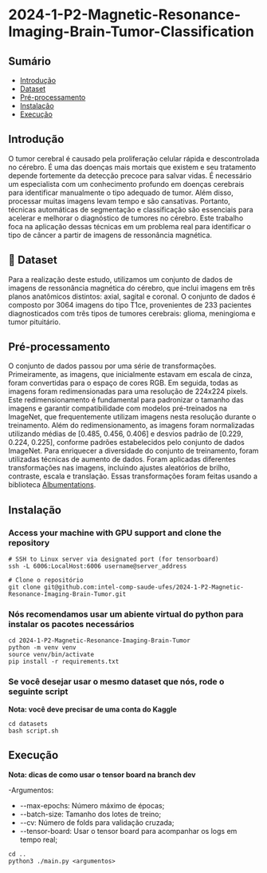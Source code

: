 # 2024-1-P2-Magnetic-Resonance-Imaging-Brain-Tumor-Classification


## Sumário
- [Introdução](#introdução)
- [Dataset](#dataset)
- [Pré-processamento](#pré-processamento)
- [Instalação](instalação)
- [Execução](#executando)

<div id="introdução"></div>

## Introdução
O tumor cerebral é causado pela proliferação celular rápida e descontrolada no cérebro. É uma das doenças mais mortais que
existem e seu tratamento depende fortemente da detecção precoce para salvar vidas. É necessário um especialista com um conhecimento profundo em doenças cerebrais para identificar manualmente o tipo adequado de tumor. Além disso, processar muitas imagens levam tempo e são cansativas. Portanto, técnicas automáticas de segmentação e classificação são essenciais para acelerar e melhorar o diagnóstico de tumores no cérebro. Este trabalho foca na aplicação dessas técnicas em um problema real para identificar o tipo de câncer a partir de imagens de ressonância magnética.

<div id="dataset"></div>

## :open_file_folder: Dataset

Para a realização deste estudo, utilizamos um conjunto de dados de imagens de ressonância magnética do cérebro, que inclui imagens em três planos anatômicos distintos: axial, sagital e coronal. O conjunto de dados é composto por 3064 imagens do tipo T1ce, provenientes de 233 pacientes diagnosticados com três tipos de tumores cerebrais: glioma, meningioma e tumor pituitário.

<div id="pré-processamento"></div>


## Pré-processamento
O conjunto de dados passou por uma série de transformações. Primeiramente, as imagens, que inicialmente estavam em escala de cinza, foram convertidas para o espaço de cores RGB. Em seguida, todas as imagens foram redimensionadas para uma resolução de 224x224 pixels. Este redimensionamento é fundamental para padronizar o tamanho das imagens e garantir compatibilidade com modelos pré-treinados na ImageNet, que frequentemente utilizam imagens nesta resolução durante o treinamento. Além do redimensionamento, as imagens foram normalizadas utilizando médias de [0.485, 0.456, 0.406] e desvios padrão de [0.229, 0.224, 0.225], conforme padrões estabelecidos pelo conjunto de dados ImageNet. Para enriquecer a diversidade do conjunto de treinamento, foram utilizadas técnicas de aumento de dados. Foram aplicadas diferentes transformações nas imagens, incluindo ajustes aleatórios de brilho, contraste, escala e translação. Essas transformações foram feitas usando a biblioteca [Albumentations](https://github.com/albumentations-team/albumentations/tree/main).

<div id="instalação"></div>

## Instalação

### Access your machine with GPU support and clone the repository
```
# SSH to Linux server via designated port (for tensorboard)
ssh -L 6006:LocalHost:6006 username@server_address

# Clone o repositório
git clone git@github.com:intel-comp-saude-ufes/2024-1-P2-Magnetic-Resonance-Imaging-Brain-Tumor.git
```

### Nós recomendamos usar um abiente virtual do python para instalar os pacotes necessários
```
cd 2024-1-P2-Magnetic-Resonance-Imaging-Brain-Tumor
python -m venv venv 
source venv/bin/activate
pip install -r requirements.txt
```
### Se você desejar usar o mesmo dataset que nós, rode o seguinte script 
**Nota: você deve precisar de uma conta do Kaggle**
```
cd datasets
bash script.sh
```
<div id="executando"></div>

## Execução
**Nota: dicas de como usar o tensor board na branch dev**

-Argumentos:
* --max-epochs: Número máximo de épocas;
* --batch-size: Tamanho dos lotes de treino;
* --cv: Número de folds para validação cruzada;
* --tensor-board: Usar o tensor board para acompanhar os logs em tempo real;
```
cd ..
python3 ./main.py <argumentos>
```


